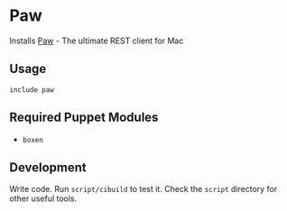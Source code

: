 # Paw

Installs [Paw](https://luckymarmot.com/paw)  - The ultimate REST client for Mac

## Usage

```puppet
include paw
```

## Required Puppet Modules

* `boxen`

## Development

Write code. Run `script/cibuild` to test it. Check the `script` directory for other useful tools.
